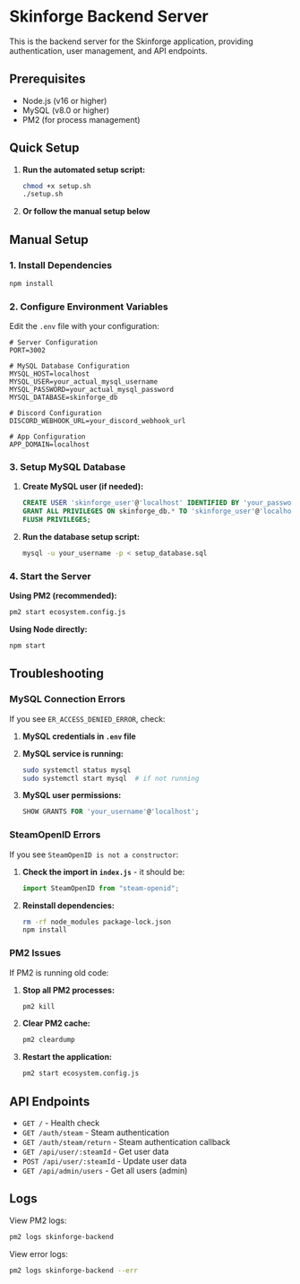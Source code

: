 # Skinforge Backend Server

This is the backend server for the Skinforge application, providing authentication, user management, and API endpoints.

## Prerequisites

- Node.js (v16 or higher)
- MySQL (v8.0 or higher)
- PM2 (for process management)

## Quick Setup

1. **Run the automated setup script:**
   ```bash
   chmod +x setup.sh
   ./setup.sh
   ```

2. **Or follow the manual setup below**

## Manual Setup

### 1. Install Dependencies

```bash
npm install
```

### 2. Configure Environment Variables

Edit the `.env` file with your configuration:

```env
# Server Configuration
PORT=3002

# MySQL Database Configuration
MYSQL_HOST=localhost
MYSQL_USER=your_actual_mysql_username
MYSQL_PASSWORD=your_actual_mysql_password
MYSQL_DATABASE=skinforge_db

# Discord Configuration
DISCORD_WEBHOOK_URL=your_discord_webhook_url

# App Configuration
APP_DOMAIN=localhost
```

### 3. Setup MySQL Database

1. **Create MySQL user (if needed):**
   ```sql
   CREATE USER 'skinforge_user'@'localhost' IDENTIFIED BY 'your_password';
   GRANT ALL PRIVILEGES ON skinforge_db.* TO 'skinforge_user'@'localhost';
   FLUSH PRIVILEGES;
   ```

2. **Run the database setup script:**
   ```bash
   mysql -u your_username -p < setup_database.sql
   ```

### 4. Start the Server

**Using PM2 (recommended):**
```bash
pm2 start ecosystem.config.js
```

**Using Node directly:**
```bash
npm start
```

## Troubleshooting

### MySQL Connection Errors

If you see `ER_ACCESS_DENIED_ERROR`, check:

1. **MySQL credentials in `.env` file**
2. **MySQL service is running:**
   ```bash
   sudo systemctl status mysql
   sudo systemctl start mysql  # if not running
   ```

3. **MySQL user permissions:**
   ```sql
   SHOW GRANTS FOR 'your_username'@'localhost';
   ```

### SteamOpenID Errors

If you see `SteamOpenID is not a constructor`:

1. **Check the import in `index.js`** - it should be:
   ```javascript
   import SteamOpenID from "steam-openid";
   ```

2. **Reinstall dependencies:**
   ```bash
   rm -rf node_modules package-lock.json
   npm install
   ```

### PM2 Issues

If PM2 is running old code:

1. **Stop all PM2 processes:**
   ```bash
   pm2 kill
   ```

2. **Clear PM2 cache:**
   ```bash
   pm2 cleardump
   ```

3. **Restart the application:**
   ```bash
   pm2 start ecosystem.config.js
   ```

## API Endpoints

- `GET /` - Health check
- `GET /auth/steam` - Steam authentication
- `GET /auth/steam/return` - Steam authentication callback
- `GET /api/user/:steamId` - Get user data
- `POST /api/user/:steamId` - Update user data
- `GET /api/admin/users` - Get all users (admin)

## Logs

View PM2 logs:
```bash
pm2 logs skinforge-backend
```

View error logs:
```bash
pm2 logs skinforge-backend --err
``` 